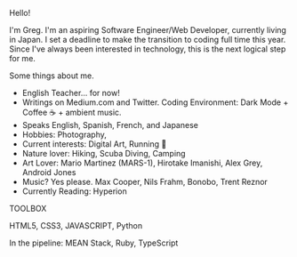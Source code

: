 Hello!

I'm Greg. I'm an aspiring Software Engineer/Web Developer, currently living in Japan. I set a deadline to make the transition to coding full time this year. Since I've always been interested in technology, this is the next logical step for me. 

Some things about me.
- English Teacher... for now!
- Writings on Medium.com and Twitter.
Coding Environment: Dark Mode + Coffee ☕ + ambient music. 
- Speaks English, Spanish, French, and Japanese
- Hobbies: Photography, 
- Current interests: Digital Art, Running 🏃
- Nature lover: Hiking, Scuba Diving, Camping
- Art Lover: Mario Martinez (MARS-1), Hirotake Imanishi, Alex Grey, Android Jones
- Music? Yes please.  Max Cooper, Nils Frahm, Bonobo, Trent Reznor
- Currently Reading:  Hyperion

TOOLBOX

HTML5, CSS3, JAVASCRIPT, Python 

In the pipeline: MEAN Stack, Ruby, TypeScript
